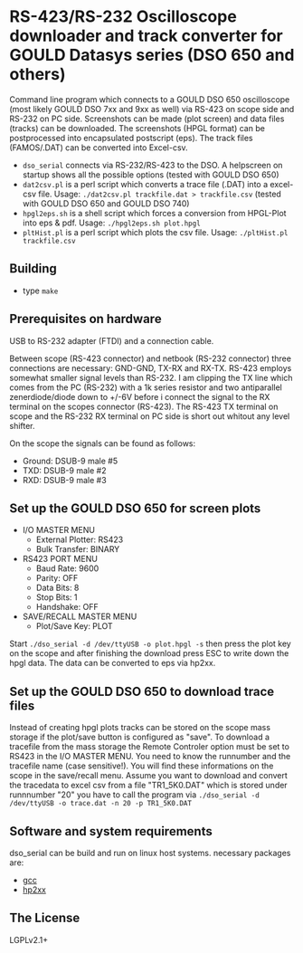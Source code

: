 # RS-423/RS-232 Oscilloscope downloader and track converter for GOULD Datasys series (DSO 650 and others)

Command line program which connects to a GOULD DSO 650 oscilloscope (most likely GOULD DSO 7xx and 9xx as well) via
RS-423 on scope side and RS-232 on PC side. Screenshots can be made (plot screen) and data files (tracks) can be downloaded.
The screenshots (HPGL format) can be postprocessed into encapsulated postscript (eps). The track files (FAMOS/.DAT) can be converted
into Excel-csv.

  * `dso_serial` connects via RS-232/RS-423 to the DSO. A helpscreen on startup shows all the possible options (tested with GOULD DSO 650)
  * `dat2csv.pl` is a perl script which converts a trace file (.DAT) into a excel-csv file. Usage: `./dat2csv.pl trackfile.dat > trackfile.csv` (tested with GOULD DSO 650 and GOULD DSO 740)
  * `hpgl2eps.sh` is a shell script which forces a conversion from HPGL-Plot into eps & pdf. Usage: `./hpgl2eps.sh plot.hpgl`
  * `pltHist.pl` is a perl script which plots the csv file. Usage: `./pltHist.pl trackfile.csv`

## Building

  * type `make`

## Prerequisites on hardware

USB to RS-232 adapter (FTDI) and a connection cable.

Between scope (RS-423 connector) and netbook (RS-232 connector) three connections are necessary:
GND-GND, TX-RX and RX-TX. RS-423 employs somewhat smaller signal levels than RS-232. I am clipping the TX line which comes
from the PC (RS-232) with a 1k series resistor and two antiparallel zenerdiode/diode down to +/-6V before i connect the
signal to the RX terminal on the scopes connector (RS-423). The RS-423 TX terminal on scope and the RS-232 RX terminal on
PC side is short out whitout any level shifter.

On the scope the signals can be found as follows:

  * Ground: DSUB-9 male #5
  * TXD: DSUB-9 male #2
  * RXD: DSUB-9 male #3

## Set up the GOULD DSO 650 for screen plots

  * I/O MASTER MENU
    * External Plotter: RS423
    * Bulk Transfer: BINARY
  * RS423 PORT MENU
    * Baud Rate: 9600
    * Parity: OFF
    * Data Bits: 8
    * Stop Bits: 1
    * Handshake: OFF
  * SAVE/RECALL MASTER MENU
    * Plot/Save Key: PLOT

Start `./dso_serial -d /dev/ttyUSB -o plot.hpgl -s` then press the plot key on the scope and after finishing the download
press ESC to write down the hpgl data. The data can be converted to eps via hp2xx.

## Set up the GOULD DSO 650 to download trace files

Instead of creating hpgl plots tracks can be stored on the scope mass storage if the plot/save button is configured as "save".
To download a tracefile from the mass storage the Remote Controler option must be set to RS423 in the I/O MASTER MENU.
You need to know the runnumber and the tracefile name (case sensitive!). You will find these informations on the scope in
the save/recall menu. Assume you want to download and convert the tracedata to excel csv from a file "TR1_5K0.DAT"
which is stored under runnnumber "20" you have to call the program via `./dso_serial -d /dev/ttyUSB -o trace.dat -n 20 -p TR1_5K0.DAT`

## Software and system requirements

dso_serial can be build and run on linux host systems. necessary packages are:

  * [gcc][gcc]
  * [hp2xx][hp2xx]

[gcc]:       http://gcc.gnu.org/
             "GNU Compiler Collection"
[hp2xx]:     http://www.gnu.org/software/hp2xx/
             "Hewlett-Packard's HP-GL plotter format converter"

## The License

LGPLv2.1+

 
